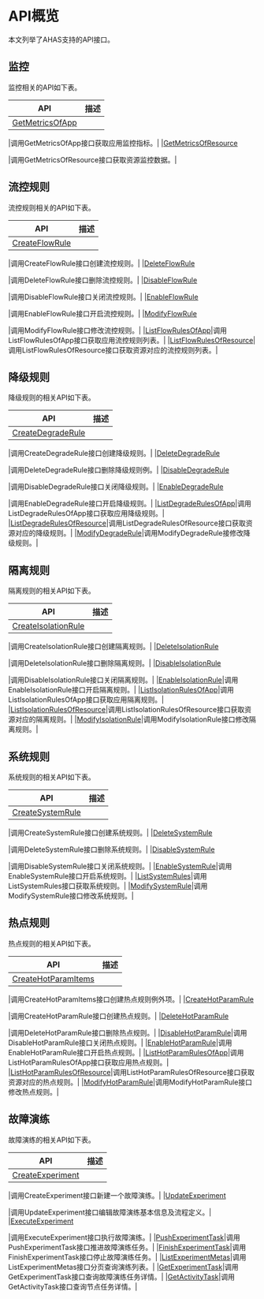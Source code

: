 # API概览

本文列举了AHAS支持的API接口。

## 监控

监控相关的API如下表。

|API|描述|
|---|--|
|[GetMetricsOfApp](/cn.zh-CN/API参考/监控/GetMetricsOfApp.md)

|调用GetMetricsOfApp接口获取应用监控指标。|
|[GetMetricsOfResource](/cn.zh-CN/API参考/监控/GetMetricsOfResource.md)

|调用GetMetricsOfResource接口获取资源监控数据。|

## 流控规则

流控规则相关的API如下表。

|API|描述|
|---|--|
|[CreateFlowRule](/cn.zh-CN/API参考/流控规则/CreateFlowRule.md)

|调用CreateFlowRule接口创建流控规则。|
|[DeleteFlowRule](/cn.zh-CN/API参考/流控规则/DeleteFlowRule.md)

|调用DeleteFlowRule接口删除流控规则。|
|[DisableFlowRule](/cn.zh-CN/API参考/流控规则/DisableFlowRule.md)

|调用DisableFlowRule接口关闭流控规则。|
|[EnableFlowRule](/cn.zh-CN/API参考/流控规则/EnableFlowRule.md)

|调用EnableFlowRule接口开启流控规则。|
|[ModifyFlowRule](/cn.zh-CN/API参考/流控规则/ModifyFlowRule.md)

|调用ModifyFlowRule接口修改流控规则。|
|[ListFlowRulesOfApp](/cn.zh-CN/API参考/流控规则/ListFlowRulesOfApp.md)|调用ListFlowRulesOfApp接口获取应用流控规则列表。|
|[ListFlowRulesOfResource](/cn.zh-CN/API参考/流控规则/ListFlowRulesOfResource.md)|调用ListFlowRulesOfResource接口获取资源对应的流控规则列表。|

## 降级规则

降级规则的相关API如下表。

|API|描述|
|---|--|
|[CreateDegradeRule](/cn.zh-CN/API参考/降级规则/CreateDegradeRule.md)

|调用CreateDegradeRule接口创建降级规则。|
|[DeleteDegradeRule](/cn.zh-CN/API参考/降级规则/DeleteDegradeRule.md)

|调用DeleteDegradeRule接口删除降级规则例。|
|[DisableDegradeRule](/cn.zh-CN/API参考/降级规则/DisableDegradeRule.md)

|调用DisableDegradeRule接口关闭降级规则。|
|[EnableDegradeRule](/cn.zh-CN/API参考/降级规则/EnableDegradeRule.md)

|调用EnableDegradeRule接口开启降级规则。|
|[ListDegradeRulesOfApp](/cn.zh-CN/API参考/降级规则/ListDegradeRulesOfApp.md)|调用ListDegradeRulesOfApp接口获取应用降级规则。|
|[ListDegradeRulesOfResource](/cn.zh-CN/API参考/降级规则/ListDegradeRulesOfResource.md)|调用ListDegradeRulesOfResource接口获取资源对应的降级规则。|
|[ModifyDegradeRule](/cn.zh-CN/API参考/降级规则/ModifyDegradeRule.md)|调用ModifyDegradeRule接修改降级规则。|

## 隔离规则

隔离规则的相关API如下表。

|API|描述|
|---|--|
|[CreateIsolationRule](/cn.zh-CN/API参考/隔离规则/CreateIsolationRule.md)

|调用CreateIsolationRule接口创建隔离规则。|
|[DeleteIsolationRule](/cn.zh-CN/API参考/隔离规则/DeleteIsolationRule.md)

|调用DeleteIsolationRule接口删除隔离规则。|
|[DisableIsolationRule](/cn.zh-CN/API参考/隔离规则/DisableIsolationRule.md)

|调用DisableIsolationRule接口关闭隔离规则。|
|[EnableIsolationRule](/cn.zh-CN/API参考/隔离规则/EnableIsolationRule.md)|调用EnableIsolationRule接口开启隔离规则。|
|[ListIsolationRulesOfApp](/cn.zh-CN/API参考/隔离规则/ListIsolationRulesOfApp.md)|调用ListIsolationRulesOfApp接口获取应用隔离规则。|
|[ListIsolationRulesOfResource](/cn.zh-CN/API参考/隔离规则/ListIsolationRulesOfResource.md)|调用ListIsolationRulesOfResource接口获取资源对应的隔离规则。|
|[ModifyIsolationRule](/cn.zh-CN/API参考/隔离规则/ModifyIsolationRule.md)|调用ModifyIsolationRule接口修改隔离规则。|

## 系统规则

系统规则的相关API如下表。

|API|描述|
|---|--|
|[CreateSystemRule](/cn.zh-CN/API参考/系统规则/CreateSystemRule.md)

|调用CreateSystemRule接口创建系统规则。|
|[DeleteSystemRule](/cn.zh-CN/API参考/系统规则/DeleteSystemRule.md)

|调用DeleteSystemRule接口删除系统规则。|
|[DisableSystemRule](/cn.zh-CN/API参考/系统规则/DisableSystemRule.md)

|调用DisableSystemRule接口关闭系统规则。|
|[EnableSystemRule](/cn.zh-CN/API参考/系统规则/EnableSystemRule.md)|调用EnableSystemRule接口开启系统规则。|
|[ListSystemRules](/cn.zh-CN/API参考/系统规则/ListSystemRules.md)|调用ListSystemRules接口获取系统规则。|
|[ModifySystemRule](/cn.zh-CN/API参考/系统规则/ModifySystemRule.md)|调用ModifySystemRule接口修改系统规则。|

## 热点规则

热点规则的相关API如下表。

|API|描述|
|---|--|
|[CreateHotParamItems](/cn.zh-CN/API参考/热点规则/CreateHotParamItems.md)

|调用CreateHotParamItems接口创建热点规则例外项。|
|[CreateHotParamRule](/cn.zh-CN/API参考/热点规则/CreateHotParamRule.md)

|调用CreateHotParamRule接口创建热点规则。|
|[DeleteHotParamRule](/cn.zh-CN/API参考/热点规则/DeleteHotParamRule.md)

|调用DeleteHotParamRule接口删除热点规则。|
|[DisableHotParamRule](/cn.zh-CN/API参考/热点规则/DisableHotParamRule.md)|调用DisableHotParamRule接口关闭热点规则。|
|[EnableHotParamRule](/cn.zh-CN/API参考/热点规则/EnableHotParamRule.md)|调用EnableHotParamRule接口开启热点规则。|
|[ListHotParamRulesOfApp](/cn.zh-CN/API参考/热点规则/ListHotParamRulesOfApp.md)|调用ListHotParamRulesOfApp接口获取应用热点规则。|
|[ListHotParamRulesOfResource](/cn.zh-CN/API参考/热点规则/ListHotParamRulesOfResource.md)|调用ListHotParamRulesOfResource接口获取资源对应的热点规则。|
|[ModifyHotParamRule](/cn.zh-CN/API参考/热点规则/ModifyHotParamRule.md)|调用ModifyHotParamRule接口修改热点规则。|

## 故障演练

故障演练的相关API如下表。

|API|描述|
|---|--|
|[CreateExperiment](/cn.zh-CN/API参考/故障演练/CreateExperiment.md)

|调用CreateExperiment接口新建一个故障演练。|
|[UpdateExperiment](/cn.zh-CN/API参考/故障演练/UpdateExperiment.md)

|调用UpdateExperiment接口编辑故障演练基本信息及流程定义。|
|[ExecuteExperiment](/cn.zh-CN/API参考/故障演练/ExecuteExperiment.md)

|调用ExecuteExperiment接口执行故障演练。|
|[PushExperimentTask](/cn.zh-CN/API参考/故障演练/PushExperimentTask.md)|调用PushExperimentTask接口推进故障演练任务。|
|[FinishExperimentTask](/cn.zh-CN/API参考/故障演练/FinishExperimentTask.md)|调用FinishExperimentTask接口停止故障演练任务。|
|[ListExperimentMetas](/cn.zh-CN/API参考/故障演练/ListExperimentMetas.md)|调用ListExperimentMetas接口分页查询演练列表。|
|[GetExperimentTask](/cn.zh-CN/API参考/故障演练/GetExperimentTask.md)|调用GetExperimentTask接口查询故障演练任务详情。|
|[GetActivityTask](/cn.zh-CN/API参考/故障演练/GetActivityTask.md)|调用GetActivityTask接口查询节点任务详情。|

